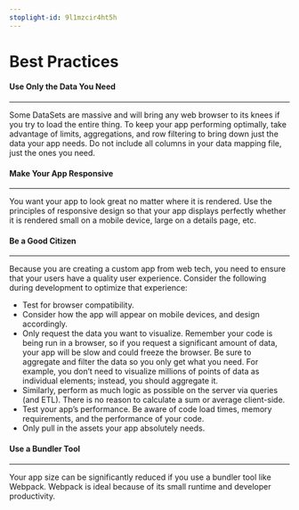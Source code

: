 ```yaml
---
stoplight-id: 9l1mzcir4ht5h
---
```


# Best Practices

#### Use Only the Data You Need
---
Some DataSets are massive and will bring any web browser to its knees if you try to load the entire thing. To keep your app performing optimally, take advantage of limits, aggregations, and row filtering to bring down just the data your app needs. Do not include all columns in your data mapping file, just the ones you need.

#### Make Your App Responsive
---
You want your app to look great no matter where it is rendered. Use the principles of responsive design so that your app displays perfectly whether it is rendered small on a mobile device, large on a details page, etc.

#### Be a Good Citizen
---
Because you are creating a custom app from web tech, you need to ensure that your users have a quality user experience. Consider the following during development to optimize that experience:

* Test for browser compatibility.
* Consider how the app will appear on mobile devices, and design accordingly.
* Only request the data you want to visualize. Remember your code is being run in a browser, so if you request a significant amount of data, your app will be slow and could freeze the browser. Be sure to aggregate and filter the data so you only get what you need. For example, you don’t need to visualize millions of points of data as individual elements; instead, you should aggregate it.
* Similarly, perform as much logic as possible on the server via queries (and ETL). There is no reason to calculate a sum or average client-side.
* Test your app’s performance. Be aware of code load times, memory requirements, and the performance of your code.
* Only pull in the assets your app absolutely needs.

#### Use a Bundler Tool
---
Your app size can be significantly reduced if you use a bundler tool like Webpack. Webpack is ideal because of its small runtime and developer productivity.